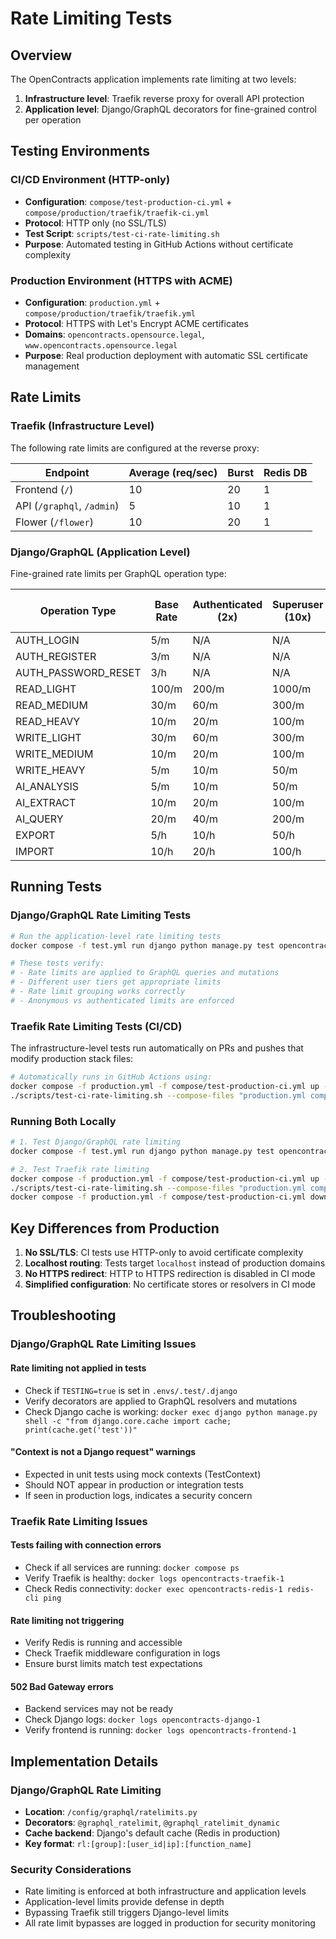 # Rate Limiting Tests

## Overview

The OpenContracts application implements rate limiting at two levels:
1. **Infrastructure level**: Traefik reverse proxy for overall API protection
2. **Application level**: Django/GraphQL decorators for fine-grained control per operation

## Testing Environments

### CI/CD Environment (HTTP-only)
- **Configuration**: `compose/test-production-ci.yml` + `compose/production/traefik/traefik-ci.yml`
- **Protocol**: HTTP only (no SSL/TLS)
- **Test Script**: `scripts/test-ci-rate-limiting.sh`
- **Purpose**: Automated testing in GitHub Actions without certificate complexity

### Production Environment (HTTPS with ACME)
- **Configuration**: `production.yml` + `compose/production/traefik/traefik.yml`
- **Protocol**: HTTPS with Let's Encrypt ACME certificates
- **Domains**: `opencontracts.opensource.legal`, `www.opencontracts.opensource.legal`
- **Purpose**: Real production deployment with automatic SSL certificate management

## Rate Limits

### Traefik (Infrastructure Level)

The following rate limits are configured at the reverse proxy:

| Endpoint | Average (req/sec) | Burst | Redis DB |
|----------|------------------|-------|----------|
| Frontend (`/`) | 10 | 20 | 1 |
| API (`/graphql`, `/admin`) | 5 | 10 | 1 |
| Flower (`/flower`) | 10 | 20 | 1 |

### Django/GraphQL (Application Level)

Fine-grained rate limits per GraphQL operation type:

| Operation Type | Base Rate | Authenticated (2x) | Superuser (10x) | Usage-Capped (0.5x) |
|----------------|-----------|-------------------|-----------------|---------------------|
| AUTH_LOGIN | 5/m | N/A | N/A | N/A |
| AUTH_REGISTER | 3/m | N/A | N/A | N/A |
| AUTH_PASSWORD_RESET | 3/h | N/A | N/A | N/A |
| READ_LIGHT | 100/m | 200/m | 1000/m | 50/m |
| READ_MEDIUM | 30/m | 60/m | 300/m | 15/m |
| READ_HEAVY | 10/m | 20/m | 100/m | 5/m |
| WRITE_LIGHT | 30/m | 60/m | 300/m | 15/m |
| WRITE_MEDIUM | 10/m | 20/m | 100/m | 5/m |
| WRITE_HEAVY | 5/m | 10/m | 50/m | 2/m |
| AI_ANALYSIS | 5/m | 10/m | 50/m | 2/m |
| AI_EXTRACT | 10/m | 20/m | 100/m | 5/m |
| AI_QUERY | 20/m | 40/m | 200/m | 10/m |
| EXPORT | 5/h | 10/h | 50/h | 2/h |
| IMPORT | 10/h | 20/h | 100/h | 5/h |

## Running Tests

### Django/GraphQL Rate Limiting Tests
```bash
# Run the application-level rate limiting tests
docker compose -f test.yml run django python manage.py test opencontractserver.tests.test_rate_limiting

# These tests verify:
# - Rate limits are applied to GraphQL queries and mutations
# - Different user tiers get appropriate limits
# - Rate limit grouping works correctly
# - Anonymous vs authenticated limits are enforced
```

### Traefik Rate Limiting Tests (CI/CD)
The infrastructure-level tests run automatically on PRs and pushes that modify production stack files:
```bash
# Automatically runs in GitHub Actions using:
docker compose -f production.yml -f compose/test-production-ci.yml up -d
./scripts/test-ci-rate-limiting.sh --compose-files "production.yml compose/test-production-ci.yml"
```

### Running Both Locally
```bash
# 1. Test Django/GraphQL rate limiting
docker compose -f test.yml run django python manage.py test opencontractserver.tests.test_rate_limiting

# 2. Test Traefik rate limiting
docker compose -f production.yml -f compose/test-production-ci.yml up -d
./scripts/test-ci-rate-limiting.sh --compose-files "production.yml compose/test-production-ci.yml"
docker compose -f production.yml -f compose/test-production-ci.yml down -v
```

## Key Differences from Production

1. **No SSL/TLS**: CI tests use HTTP-only to avoid certificate complexity
2. **Localhost routing**: Tests target `localhost` instead of production domains
3. **No HTTPS redirect**: HTTP to HTTPS redirection is disabled in CI mode
4. **Simplified configuration**: No certificate stores or resolvers in CI mode

## Troubleshooting

### Django/GraphQL Rate Limiting Issues

#### Rate limiting not applied in tests
- Check if `TESTING=true` is set in `.envs/.test/.django`
- Verify decorators are applied to GraphQL resolvers and mutations
- Check Django cache is working: `docker exec django python manage.py shell -c "from django.core.cache import cache; print(cache.get('test'))"`

#### "Context is not a Django request" warnings
- Expected in unit tests using mock contexts (TestContext)
- Should NOT appear in production or integration tests
- If seen in production logs, indicates a security concern

### Traefik Rate Limiting Issues

#### Tests failing with connection errors
- Check if all services are running: `docker compose ps`
- Verify Traefik is healthy: `docker logs opencontracts-traefik-1`
- Check Redis connectivity: `docker exec opencontracts-redis-1 redis-cli ping`

#### Rate limiting not triggering
- Verify Redis is running and accessible
- Check Traefik middleware configuration in logs
- Ensure burst limits match test expectations

#### 502 Bad Gateway errors
- Backend services may not be ready
- Check Django logs: `docker logs opencontracts-django-1`
- Verify frontend is running: `docker logs opencontracts-frontend-1`

## Implementation Details

### Django/GraphQL Rate Limiting
- **Location**: `/config/graphql/ratelimits.py`
- **Decorators**: `@graphql_ratelimit`, `@graphql_ratelimit_dynamic`
- **Cache backend**: Django's default cache (Redis in production)
- **Key format**: `rl:[group]:[user_id|ip]:[function_name]`

### Security Considerations
- Rate limiting is enforced at both infrastructure and application levels
- Application-level limits provide defense in depth
- Bypassing Traefik still triggers Django-level limits
- All rate limit bypasses are logged in production for security monitoring
